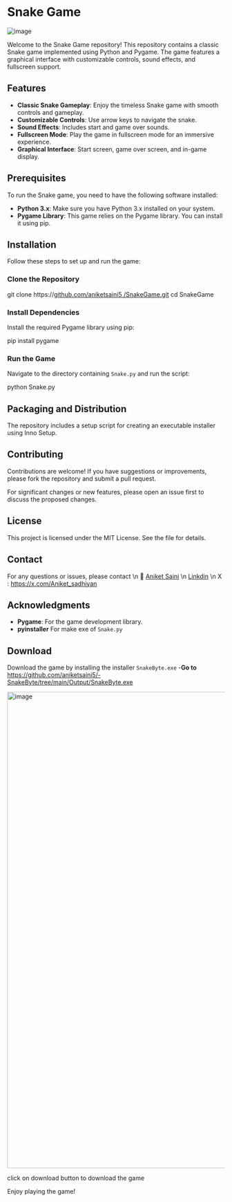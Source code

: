# Snake Game
![image](https://github.com/user-attachments/assets/61d1fb05-7111-474f-ac60-5171f299c008)

Welcome to the Snake Game repository! This repository contains a classic Snake game implemented using Python and Pygame. The game features a graphical interface with customizable controls, sound effects, and fullscreen support.

## Features

- **Classic Snake Gameplay**: Enjoy the timeless Snake game with smooth controls and gameplay.
- **Customizable Controls**: Use arrow keys to navigate the snake.
- **Sound Effects**: Includes start and game over sounds.
- **Fullscreen Mode**: Play the game in fullscreen mode for an immersive experience.
- **Graphical Interface**: Start screen, game over screen, and in-game display.

## Prerequisites

To run the Snake game, you need to have the following software installed:

- **Python 3.x**: Make sure you have Python 3.x installed on your system.
- **Pygame Library**: This game relies on the Pygame library. You can install it using pip.

## Installation

Follow these steps to set up and run the game:

### Clone the Repository

git clone https://[github.com/aniketsaini5 /SnakeGame.git](https://github.com/aniketsaini5/-SnakeByte)
cd SnakeGame

### Install Dependencies

Install the required Pygame library using pip:

pip install pygame


### Run the Game

Navigate to the directory containing `Snake.py` and run the script:

python Snake.py


## Packaging and Distribution

The repository includes a setup script for creating an executable installer using Inno Setup.

## Contributing

Contributions are welcome! If you have suggestions or improvements, please fork the repository and submit a pull request.

For significant changes or new features, please open an issue first to discuss the proposed changes.

## License

This project is licensed under the MIT License. See the  file for details.

## Contact

For any questions or issues, please contact \n
📧 [Aniket Saini](mailto:aniketsanikdl@gamil.com) \n 
[Linkdin](https://www.linkedin.com/in/saini-aniket) \n
X : https://x.com/Aniket_sadhiyan


## Acknowledgments

- **Pygame**: For the game development library.
- **pyinstaller** For make exe of `Snake.py`

## Download 
Download the game by installing the installer `SnakeByte.exe`
-**Go to**
    https://github.com/aniketsaini5/-SnakeByte/tree/main/Output/SnakeByte.exe

<img width="1102" alt="image" src="https://github.com/user-attachments/assets/74232264-8e4a-40b1-b4d4-5758d52b6b5a">

click on download button to download the game

Enjoy playing the game!

